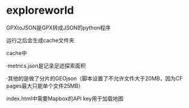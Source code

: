 # exploreworld

GPXtoJSON是GPX转成JSON的python程序

运行之后会生成cache文件夹

cache中

·metrics.json是记录足迹探索面积

·其他的是做了分片的GEOjson（脚本设置了不允许文件大于20MB，因为CF pages最大只能单个文件25MB）


index.html中需要Mapbox的API key用于加载地图
